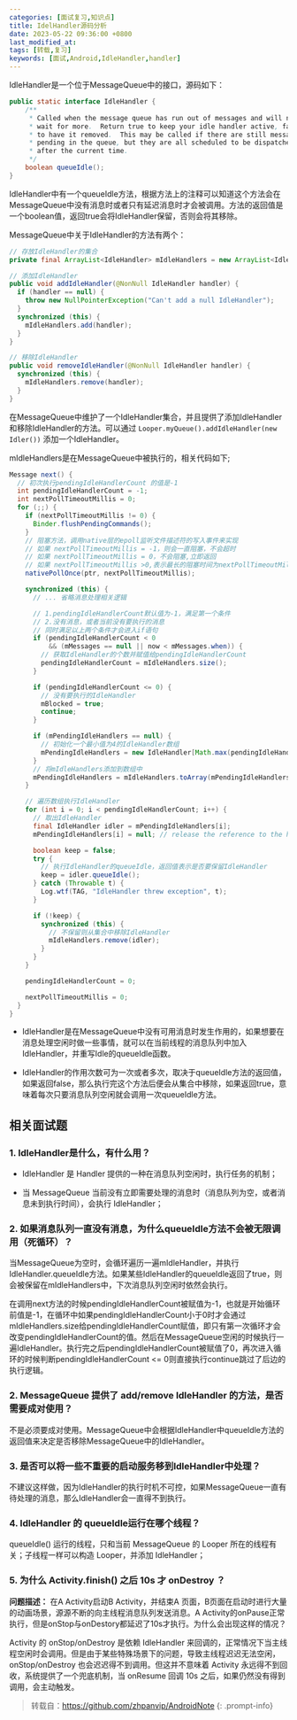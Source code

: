 ```yaml
---
categories: [面试复习,知识点]
title: IdelHandler源码分析
date: 2023-05-22 09:36:00 +0800
last_modified_at:
tags: [转载,复习]
keywords: [面试,Android,IdleHandler,handler]
---
```



IdleHandler是一个位于MessageQueue中的接口，源码如下：

```java
public static interface IdleHandler {
    /**
     * Called when the message queue has run out of messages and will now
     * wait for more.  Return true to keep your idle handler active, false
     * to have it removed.  This may be called if there are still messages
     * pending in the queue, but they are all scheduled to be dispatched
     * after the current time.
     */
    boolean queueIdle();
}
```

IdleHandler中有一个queueIdle方法，根据方法上的注释可以知道这个方法会在MessageQueue中没有消息时或者只有延迟消息时才会被调用。方法的返回值是一个boolean值，返回true会将IdleHandler保留，否则会将其移除。

MessageQueue中关于IdleHandler的方法有两个：

```java
// 存放IdleHandler的集合
private final ArrayList<IdleHandler> mIdleHandlers = new ArrayList<IdleHandler>();

// 添加IdleHandler
public void addIdleHandler(@NonNull IdleHandler handler) {
  if (handler == null) {
    throw new NullPointerException("Can't add a null IdleHandler");
  }
  synchronized (this) {
    mIdleHandlers.add(handler);
  }
}

// 移除IdleHandler
public void removeIdleHandler(@NonNull IdleHandler handler) {
  synchronized (this) {
    mIdleHandlers.remove(handler);
  }
}
```

在MessageQueue中维护了一个IdleHandler集合，并且提供了添加IdleHandler和移除IdleHandler的方法。可以通过 `Looper.myQueue().addIdleHandler(new Idler())` 添加一个IdleHandler。

mIdleHandlers是在MessageQueue中被执行的，相关代码如下;

```java
Message next() {
  // 初次执行pendingIdleHandlerCount 的值是-1
  int pendingIdleHandlerCount = -1; 
  int nextPollTimeoutMillis = 0;
  for (;;) {
    if (nextPollTimeoutMillis != 0) {
      Binder.flushPendingCommands();
    }
    // 阻塞方法，调用native层的epoll监听文件描述符的写入事件来实现
    // 如果 nextPollTimeoutMillis = -1，则会一直阻塞，不会超时
    // 如果 nextPollTimeoutMillis = 0，不会阻塞,立即返回
    // 如果 nextPollTimeoutMillis >0,表示最长的阻塞时间为nextPollTimeoutMillis，如果期间被唤醒则立即返回
    nativePollOnce(ptr, nextPollTimeoutMillis);

    synchronized (this) {
      // ... 省略消息处理相关逻辑

      // 1.pendingIdleHandlerCount默认值为-1，满足第一个条件
      // 2.没有消息，或者当前没有要执行的消息
      // 同时满足以上两个条件才会进入if语句
      if (pendingIdleHandlerCount < 0
          && (mMessages == null || now < mMessages.when)) {
        // 获取IdleHandler的个数并赋值给pendingIdleHandlerCount
        pendingIdleHandlerCount = mIdleHandlers.size();
      }

      if (pendingIdleHandlerCount <= 0) {
        // 没有要执行的IdleHandler
        mBlocked = true;
        continue;
      }

      if (mPendingIdleHandlers == null) {
        // 初始化一个最小值为4的IdleHandler数组
        mPendingIdleHandlers = new IdleHandler[Math.max(pendingIdleHandlerCount, 4)];
      }
      // 将mIdleHandlers添加到数组中
      mPendingIdleHandlers = mIdleHandlers.toArray(mPendingIdleHandlers);
    }

    // 遍历数组执行IdleHandler
    for (int i = 0; i < pendingIdleHandlerCount; i++) {
      // 取出IdleHandler
      final IdleHandler idler = mPendingIdleHandlers[i];
      mPendingIdleHandlers[i] = null; // release the reference to the handler

      boolean keep = false;
      try {
        // 执行IdleHandler的queueIdle，返回值表示是否要保留IdleHandler
        keep = idler.queueIdle();
      } catch (Throwable t) {
        Log.wtf(TAG, "IdleHandler threw exception", t);
      }

      if (!keep) {
        synchronized (this) {
          // 不保留则从集合中移除IdleHandler
          mIdleHandlers.remove(idler);
        }
      }
    }

    pendingIdleHandlerCount = 0;

    nextPollTimeoutMillis = 0;
  }
}
```



- IdleHandler是在MessageQueue中没有可用消息时发生作用的，如果想要在消息处理空闲时做一些事情，就可以在当前线程的消息队列中加入IdleHandler，并重写Idle的queueIdle函数。

- IdleHandler的作用次数可为一次或者多次，取决于queueIdle方法的返回值，如果返回false，那么执行完这个方法后便会从集合中移除，如果返回true，意味着每次只要消息队列空闲就会调用一次queueIdle方法。

## 相关面试题

### 1. IdleHandler是什么，有什么用？

- IdleHandler 是 Handler 提供的一种在消息队列空闲时，执行任务的机制；

- 当 MessageQueue 当前没有立即需要处理的消息时（消息队列为空，或者消息未到执行时间），会执行 IdleHandler；

### 2. 如果消息队列一直没有消息，为什么queueIdle方法不会被无限调用（死循环）？

当MessageQueue为空时，会循环遍历一遍mIdleHandler，并执行IdleHandler.queueIdle方法。如果某些IdleHandler的queueIdle返回了true，则会被保留在mIdleHandlers中，下次消息队列空闲时依然会执行。

在调用next方法的时候pendingIdleHandlerCount被赋值为-1，也就是开始循环前值是-1，在循环中如果pendingIdleHandlerCount小于0时才会通过mIdleHandlers.size给pendingIdleHandlerCount赋值，即只有第一次循环才会改变pendingIdleHandlerCount的值。然后在MessageQueue空闲的时候执行一遍IdleHandler。执行完之后pendingIdleHandlerCount被赋值了0，再次进入循环的时候判断pendingIdleHandlerCount <= 0则直接执行continue跳过了后边的执行逻辑。

### 2. MessageQueue 提供了 add/remove IdleHandler 的方法，是否需要成对使用？

不是必须要成对使用。MessageQueue中会根据IdleHandler中queueIdle方法的返回值来决定是否移除MessageQueue中的IdleHandler。

### 3. 是否可以将一些不重要的启动服务移到IdleHandler中处理？

不建议这样做，因为IdleHandler的执行时机不可控，如果MessageQueue一直有待处理的消息，那么IdleHandler会一直得不到执行。

### 4. IdleHandler 的 queueIdle运行在哪个线程？

queueIdle() 运行的线程，只和当前 MessageQueue 的 Looper 所在的线程有关；子线程一样可以构造 Looper，并添加 IdleHandler；

### 5. 为什么 Activity.finish() 之后 10s 才 onDestroy ？

**问题描述：** 在A Activity启动B Activity，并结束A 页面，B页面在启动时进行大量的动画场景，源源不断的向主线程消息队列发送消息。A Activity的onPause正常执行，但是onStop与onDestory都延迟了10s才执行。为什么会出现这样的情况？

Activity 的 onStop/onDestroy 是依赖 IdleHandler 来回调的，正常情况下当主线程空闲时会调用。但是由于某些特殊场景下的问题，导致主线程迟迟无法空闲，onStop/onDestroy 也会迟迟得不到调用。但这并不意味着 Activity 永远得不到回收，系统提供了一个兜底机制，当 onResume 回调 10s 之后，如果仍然没有得到调用，会主动触发。

>转载自：<https://github.com/zhpanvip/AndroidNote>
{: .prompt-info}